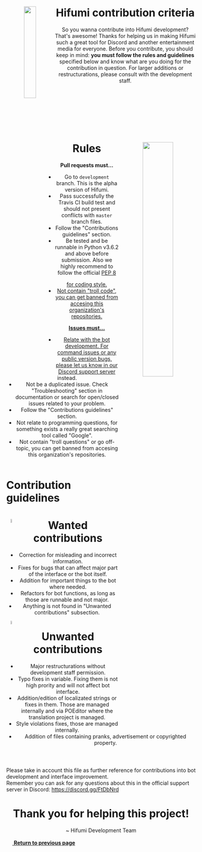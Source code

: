 <!DOCTYPE HTML>
<html>
<header>
        <img align="left" src="http://static.zerochan.net/Takimoto.Hifumi.full.2072772.jpg" height="25%" width="25%">
        <h1>Hifumi contribution criteria</h1>
        <p>So you wanna contribute into Hifumi development? That's awesome! Thanks for helping us in making Hifumi such a great tool for Discord and another entertainment media for everyone. Before you contribute, you should keep in mind: <b>you must follow the rules and guidelines</b> specified below and know what are you doing for the contribution in question. For larger additions or restructurations, please consult with the development staff.</p><br /><br /><br /><br /><br />
</header>

<header>
        <img align="right" src="http://puu.sh/x5jwH.png" height="40%" width="40%">
        <h1>Rules</h1>
        <b>Pull requests must...</b>
        <ul>
        <li>Go to <code>development</code> branch. This is the alpha version of Hifumi.</li>
        <li>Pass successfully the Travis CI build test and should not present conflicts with <code>master</code> branch files.</li>
        <li>Follow the "Contributions guidelines" section.</li>
        <li>Be tested and be runnable in Python v3.6.2 and above before submission. Also we highly recommend to follow the official <a href="https://www.python.org/dev/peps/pep-0008/">PEP 8</p> for coding style.</li>
        <li>Not contain "troll code", you can get banned from accesing this organization's repositories.</li>
        </ul>
        <b>Issues must...</b>
        <ul>
        <li>Relate with the bot development. For command issues or any public version bugs, please let us know in our <a href="https://discord.gg/FtDbNrd">Discord support server</a> instead.</li>
        <li>Not be a duplicated issue. Check "Troubleshooting" section in documentation or search for open/closed issues related to your problem.</li>
        <li>Follow the "Contributions guidelines" section.</li>
        <li>Not relate to programming questions, for something exists a really great searching tool called "Google".</li>
        <li>Not contain "troll questions" or go off-topic, you can get banned from accesing this organization's repositories.</li>
        </ul>
        </header>

<h1>Contribution guidelines</h1>

<header>
        <img align="left" src="http://puu.sh/x5lNM.png" height="5%" width="5%">
        <h1>Wanted contributions</h1>
        <ul>
        <li>Correction for misleading and incorrect information.</li>
        <li>Fixes for bugs that can affect major part of the interface or the bot itself.</li>
        <li>Addition for important things to the bot where needed.</li>
        <li>Refactors for bot functions, as long as those are runnable and not major.</li>
        <li>Anything is not found in "Unwanted contributions" subsection.</li>
        </ul>
        <img align="left" src="http://puu.sh/x5lOf.png" height="5%" width="5%">
        <h1>Unwanted contributions</h1>
        <ul>
        <li>Major restructurations without development staff permission.</li>
        <li>Typo fixes in variable. Fixing them is not high prority and will not affect bot interface.</li>
        <li>Addition/edition of localizated strings or fixes in them. Those are managed internally and via POEditor where the translation project is managed.</li>
        <li>Style violations fixes, those are managed internally.</li>
        <li>Addition of files containing pranks, advertisement or copyrighted property.</li>
        </ul>
</header>

Please take in account this file as further reference for contributions into bot development and interface improvement.<br />Remember you can ask for any questions about this in the official support server in Discord: https://discord.gg/FtDbNrd

<h1 align="center">Thank you for helping this project!</h1>
<p align="center">~ Hifumi Development Team</p>

<a href="javascript:window.history.go(-1)"><img src="http://www.interupgrade.com/images/pfeil-backbutton.png" width="16" height="16"></img> <b>Return to previous page</b></a>
</html>
